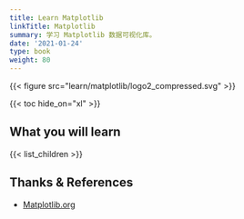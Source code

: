 ```yaml
---
title: Learn Matplotlib
linkTitle: Matplotlib
summary: 学习 Matplotlib 数据可视化库。
date: '2021-01-24'
type: book
weight: 80
---
```


{{< figure src="learn/matplotlib/logo2_compressed.svg" >}}

{{< toc hide_on="xl" >}}

## What you will learn

{{< list_children >}}

## Thanks & References

- [Matplotlib.org](https://matplotlib.org/)